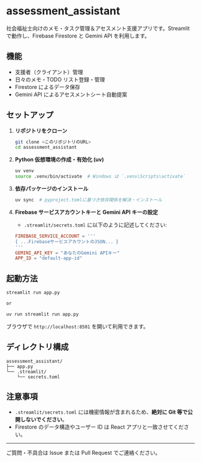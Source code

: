 # assessment_assistant

社会福祉士向けのメモ・タスク管理＆アセスメント支援アプリです。Streamlit で動作し、Firebase Firestore と Gemini API を利用します。

## 機能

- 支援者（クライアント）管理
- 日々のメモ・TODO リスト登録・管理
- Firestore によるデータ保存
- Gemini API によるアセスメントシート自動提案

## セットアップ

1. **リポジトリをクローン**

   ```sh
   git clone <このリポジトリのURL>
   cd assessment_assistant
   ```

2. **Python 仮想環境の作成・有効化 (uv)**

   ```sh
   uv venv
   source .venv/bin/activate  # Windows は `.venv\Scripts\activate`
   ```

3. **依存パッケージのインストール**

   ```sh
   uv sync  # pyproject.tomlに基づき依存関係を解決・インストール
   ```

4. **Firebase サービスアカウントキーと Gemini API キーの設定**

   - `.streamlit/secrets.toml` に以下のように記述してください:

   ```toml
   FIREBASE_SERVICE_ACCOUNT = '''
   { ...FirebaseサービスアカウントのJSON... }
   '''
   GEMINI_API_KEY = "あなたのGemini APIキー"
   APP_ID = "default-app-id"
   ```

## 起動方法

```sh
streamlit run app.py

or

uv run streamlit run app.py
```

ブラウザで `http://localhost:8501` を開いて利用できます。

## ディレクトリ構成

```
assessment_assistant/
├── app.py
└── .streamlit/
    └── secrets.toml
```

## 注意事項

- `.streamlit/secrets.toml` には機密情報が含まれるため、**絶対に Git 等で公開しないでください**。
- Firestore のデータ構造やユーザー ID は React アプリと一致させてください。

---

ご質問・不具合は Issue または Pull Request でご連絡ください。
